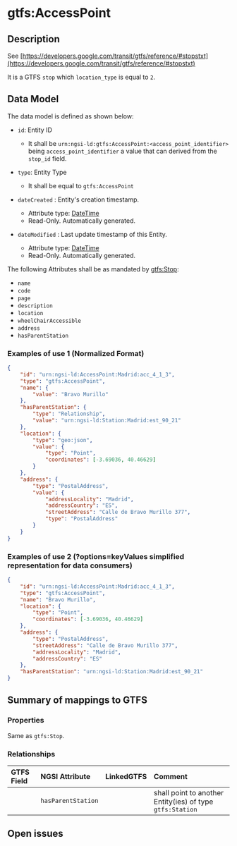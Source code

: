 # gtfs:AccessPoint

## Description

See
[https://developers.google.com/transit/gtfs/reference/#stopstxt](https://developers.google.com/transit/gtfs/reference/#stopstxt)

It is a GTFS `stop` which `location_type` is equal to `2`.

## Data Model

The data model is defined as shown below:

-   `id`: Entity ID

    -   It shall be `urn:ngsi-ld:gtfs:AccessPoint:<access_point_identifier>`
        being `access_point_identifier` a value that can derived from the
        `stop_id` field.

-   `type`: Entity Type

    -   It shall be equal to `gtfs:AccessPoint`

-   `dateCreated` : Entity's creation timestamp.

    -   Attribute type: [DateTime](https://schema.org/DateTime)
    -   Read-Only. Automatically generated.

-   `dateModified` : Last update timestamp of this Entity.
    -   Attribute type: [DateTime](https://schema.org/DateTime)
    -   Read-Only. Automatically generated.

The following Attributes shall be as mandated by
[gtfs:Stop](../../Stop/doc/spec.md):

-   `name`
-   `code`
-   `page`
-   `description`
-   `location`
-   `wheelChairAccessible`
-   `address`
-   `hasParentStation`

### Examples of use 1 (Normalized Format)

```json
{
    "id": "urn:ngsi-ld:AccessPoint:Madrid:acc_4_1_3",
    "type": "gtfs:AccessPoint",
    "name": {
        "value": "Bravo Murillo"
    },
    "hasParentStation": {
        "type": "Relationship",
        "value": "urn:ngsi-ld:Station:Madrid:est_90_21"
    },
    "location": {
        "type": "geo:json",
        "value": {
            "type": "Point",
            "coordinates": [-3.69036, 40.46629]
        }
    },
    "address": {
        "type": "PostalAddress",
        "value": {
            "addressLocality": "Madrid",
            "addressCountry": "ES",
            "streetAddress": "Calle de Bravo Murillo 377",
            "type": "PostalAddress"
        }
    }
}
```

### Examples of use 2 (?options=keyValues simplified representation for data consumers)

```json
{
    "id": "urn:ngsi-ld:AccessPoint:Madrid:acc_4_1_3",
    "type": "gtfs:AccessPoint",
    "name": "Bravo Murillo",
    "location": {
        "type": "Point",
        "coordinates": [-3.69036, 40.46629]
    },
    "address": {
        "type": "PostalAddress",
        "streetAddress": "Calle de Bravo Murillo 377",
        "addressLocality": "Madrid",
        "addressCountry": "ES"
    },
    "hasParentStation": "urn:ngsi-ld:Station:Madrid:est_90_21"
}
```

## Summary of mappings to GTFS

### Properties

Same as `gtfs:Stop`.

### Relationships

| GTFS Field | NGSI Attribute     | LinkedGTFS | Comment                                                   |
| :--------- | :----------------- | :--------- | :-------------------------------------------------------- |
|            | `hasParentStation` |            | shall point to another Entity(ies) of type `gtfs:Station` |

## Open issues
